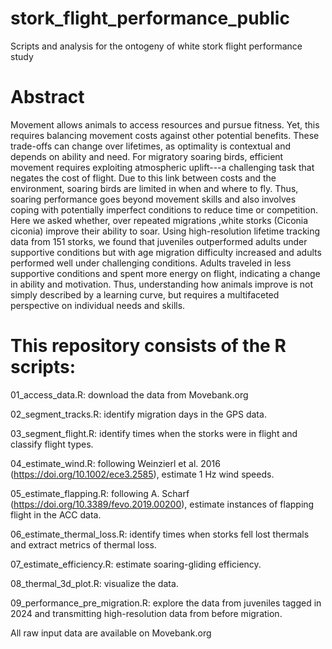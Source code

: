 # stork_flight_performance_public
Scripts and analysis for the ontogeny of white stork flight performance study

# Abstract
Movement allows animals to access resources and pursue fitness. Yet, this requires balancing movement costs against other potential benefits. These trade-offs can change over lifetimes, as optimality is contextual and depends on ability and need. For migratory soaring birds, efficient movement requires exploiting atmospheric uplift---a challenging task that negates the cost of flight. Due to this link between costs and the environment, soaring birds are limited in when and where to fly. Thus, soaring performance goes beyond movement skills and also involves coping with potentially imperfect conditions to reduce time or competition. Here we asked whether, over repeated migrations ,white storks (Ciconia ciconia) improve their ability to soar. Using high-resolution lifetime tracking data from 151 storks, we found that juveniles outperformed adults under supportive conditions but with age migration difficulty increased and adults performed well under challenging conditions. Adults traveled in less supportive conditions and spent more energy on flight, indicating a change in ability and motivation. Thus, understanding how animals improve is not simply described by a learning curve, but requires a multifaceted perspective on individual needs and skills.

# This repository consists of the R scripts:

01_access_data.R: download the data from Movebank.org

02_segment_tracks.R: identify migration days in the GPS data.

03_segment_flight.R: identify times when the storks were in flight and classify flight types.

04_estimate_wind.R: following Weinzierl et al. 2016 (https://doi.org/10.1002/ece3.2585), estimate 1 Hz wind speeds.

05_estimate_flapping.R: following A. Scharf (https://doi.org/10.3389/fevo.2019.00200), estimate instances of flapping flight in the ACC data.

06_estimate_thermal_loss.R: identify times when storks fell lost thermals and extract metrics of thermal loss.

07_estimate_efficiency.R: estimate soaring-gliding efficiency.

08_thermal_3d_plot.R: visualize the data.

09_performance_pre_migration.R: explore the data from juveniles tagged in 2024 and transmitting high-resolution data from before migration.

All raw input data are available on Movebank.org
